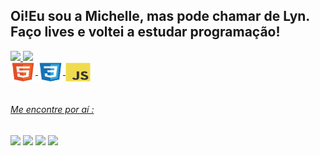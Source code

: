  <h2>Oi!Eu sou a Michelle, mas pode chamar de Lyn. Faço lives e voltei a estudar programação!</h2>

<div>
<a href= "https://github.com/lynlium">
  <img height="180em" src="https://github-readme-stats.vercel.app/api?username=lynlium&show_icons=true&theme=dracula&include_all_commits=true&count_private=true"/>
  <img height="140em" src="https://github-readme-stats.vercel.app/api/top-langs/?username=lynlium&layout=compact&langs_count=7&theme=dracula"/>
</div>
  <img align="center"  height="30" width="40" src="https://raw.githubusercontent.com/devicons/devicon/master/icons/html5/html5-original.svg">
  <img align="center"  height="30" width="40" src="https://raw.githubusercontent.com/devicons/devicon/master/icons/css3/css3-original.svg">
 <img align="center"  height="30" width="40" src="https://raw.githubusercontent.com/devicons/devicon/1119b9f84c0290e0f0b38982099a2bd027a48bf1/icons/javascript/javascript-original.svg">
  <br/><br/> 
  <h6> Me encontre por aí : </h6>
  <a href="https://www.youtube.com/lynlium" target="_blank"><img src="https://img.shields.io/badge/YouTube-FF0000?style=for-the-badge&logo=youtube&logoColor=white" target="_blank"></a>
  <a href="https://instagram.com/lynlium" target="_blank"><img src="https://img.shields.io/badge/-Instagram-%23E4405F?style=for-the-badge&logo=instagram&logoColor=white" target="_blank"></a>
 	<a href="https://www.twitch.tv/lynlium" target="_blank"><img src="https://img.shields.io/badge/Twitch-9146FF?style=for-the-badge&logo=twitch&logoColor=white" target="_blank"></a>
  <a href = "mailto:contato.lynlium@gmail.com"><img src="https://img.shields.io/badge/-Gmail-%23333?style=for-the-badge&logo=gmail&logoColor=white" target="_blank"></a>
<!---

Lynlium/Lynlium is a ✨ special ✨ repository because its `README.md` (this file) appears on your GitHub profile.
You can click the Preview link to take a look at your changes.
--->
